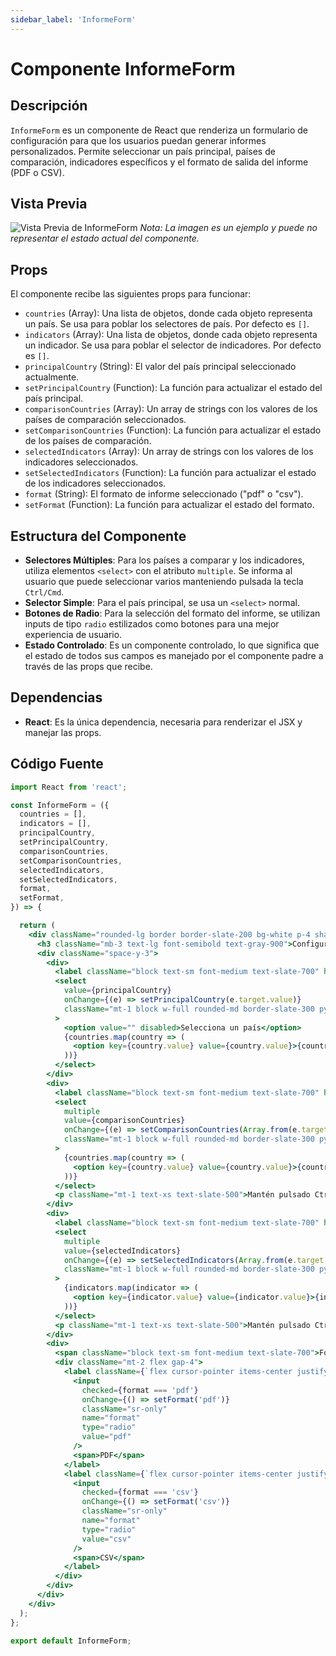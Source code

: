```yaml
---
sidebar_label: 'InformeForm'
---
```


# Componente InformeForm

## Descripción

`InformeForm` es un componente de React que renderiza un formulario de configuración para que los usuarios puedan generar informes personalizados. Permite seleccionar un país principal, países de comparación, indicadores específicos y el formato de salida del informe (PDF o CSV).

## Vista Previa

![Vista Previa de InformeForm](https://i.imgur.com/EjemploDeImagen.png) 
*Nota: La imagen es un ejemplo y puede no representar el estado actual del componente.*

## Props

El componente recibe las siguientes props para funcionar:

- `countries` (Array): Una lista de objetos, donde cada objeto representa un país. Se usa para poblar los selectores de país. Por defecto es `[]`.
- `indicators` (Array): Una lista de objetos, donde cada objeto representa un indicador. Se usa para poblar el selector de indicadores. Por defecto es `[]`.
- `principalCountry` (String): El valor del país principal seleccionado actualmente.
- `setPrincipalCountry` (Function): La función para actualizar el estado del país principal.
- `comparisonCountries` (Array): Un array de strings con los valores de los países de comparación seleccionados.
- `setComparisonCountries` (Function): La función para actualizar el estado de los países de comparación.
- `selectedIndicators` (Array): Un array de strings con los valores de los indicadores seleccionados.
- `setSelectedIndicators` (Function): La función para actualizar el estado de los indicadores seleccionados.
- `format` (String): El formato de informe seleccionado ("pdf" o "csv").
- `setFormat` (Function): La función para actualizar el estado del formato.

## Estructura del Componente

- **Selectores Múltiples**: Para los países a comparar y los indicadores, utiliza elementos `<select>` con el atributo `multiple`. Se informa al usuario que puede seleccionar varios manteniendo pulsada la tecla `Ctrl/Cmd`.
- **Selector Simple**: Para el país principal, se usa un `<select>` normal.
- **Botones de Radio**: Para la selección del formato del informe, se utilizan inputs de tipo `radio` estilizados como botones para una mejor experiencia de usuario.
- **Estado Controlado**: Es un componente controlado, lo que significa que el estado de todos sus campos es manejado por el componente padre a través de las props que recibe.

## Dependencias

- **React**: Es la única dependencia, necesaria para renderizar el JSX y manejar las props.

## Código Fuente

```jsx
import React from 'react';

const InformeForm = ({ 
  countries = [], 
  indicators = [],
  principalCountry,
  setPrincipalCountry,
  comparisonCountries,
  setComparisonCountries,
  selectedIndicators,
  setSelectedIndicators,
  format,
  setFormat,
}) => {

  return (
    <div className="rounded-lg border border-slate-200 bg-white p-4 shadow-sm">
      <h3 className="mb-3 text-lg font-semibold text-gray-900">Configuración</h3>
      <div className="space-y-3">
        <div>
          <label className="block text-sm font-medium text-slate-700" htmlFor="principal-country">País Principal</label>
          <select 
            value={principalCountry}
            onChange={(e) => setPrincipalCountry(e.target.value)}
            className="mt-1 block w-full rounded-md border-slate-300 py-2 pl-3 pr-10 text-sm focus:border-blue-600 focus:outline-none focus:ring-blue-600"
          >
            <option value="" disabled>Selecciona un país</option>
            {countries.map(country => (
              <option key={country.value} value={country.value}>{country.label}</option>
            ))}
          </select>
        </div>
        <div>
          <label className="block text-sm font-medium text-slate-700" htmlFor="comparison-countries">Países a comparar</label>
          <select 
            multiple
            value={comparisonCountries}
            onChange={(e) => setComparisonCountries(Array.from(e.target.selectedOptions, option => option.value))}
            className="mt-1 block w-full rounded-md border-slate-300 py-2 pl-3 pr-10 text-sm focus:border-blue-600 focus:outline-none focus:ring-blue-600 h-20"
          >
            {countries.map(country => (
              <option key={country.value} value={country.value}>{country.label}</option>
            ))}
          </select>
          <p className="mt-1 text-xs text-slate-500">Mantén pulsado Ctrl/Cmd para seleccionar varios.</p>
        </div>
        <div>
          <label className="block text-sm font-medium text-slate-700" htmlFor="indicators">Indicadores</label>
          <select 
            multiple
            value={selectedIndicators}
            onChange={(e) => setSelectedIndicators(Array.from(e.target.selectedOptions, option => option.value))}
            className="mt-1 block w-full rounded-md border-slate-300 py-2 pl-3 pr-10 text-sm focus:border-blue-600 focus:outline-none focus:ring-blue-600 h-20"
          >
            {indicators.map(indicator => (
              <option key={indicator.value} value={indicator.value}>{indicator.label}</option>
            ))}
          </select>
          <p className="mt-1 text-xs text-slate-500">Mantén pulsado Ctrl/Cmd para seleccionar varios.</p>
        </div>
        <div>
          <span className="block text-sm font-medium text-slate-700">Formato del Informe</span>
          <div className="mt-2 flex gap-4">
            <label className={`flex cursor-pointer items-center justify-center rounded-md border px-3 py-1.5 text-sm font-medium ${format === 'pdf' ? 'border-blue-600 bg-blue-600 text-white' : 'border-slate-300 text-slate-700'}`}>
              <input 
                checked={format === 'pdf'}
                onChange={() => setFormat('pdf')}
                className="sr-only" 
                name="format" 
                type="radio" 
                value="pdf" 
              />
              <span>PDF</span>
            </label>
            <label className={`flex cursor-pointer items-center justify-center rounded-md border px-3 py-1.5 text-sm font-medium ${format === 'csv' ? 'border-blue-600 bg-blue-600 text-white' : 'border-slate-300 text-slate-700'}`}>
              <input 
                checked={format === 'csv'}
                onChange={() => setFormat('csv')}
                className="sr-only" 
                name="format" 
                type="radio" 
                value="csv" 
              />
              <span>CSV</span>
            </label>
          </div>
        </div>
      </div>
    </div>
  );
};

export default InformeForm;
```